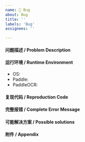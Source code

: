 ```yaml
---
name: 🐞 Bug
about: Bug
title: ''
labels: 'Bug'
assignees: ''

---
```



#### 问题描述 / Problem Description


#### 运行环境 / Runtime Environment
- OS:
- Paddle:
- PaddleOCR:

#### 复现代码 / Reproduction Code


#### 完整报错 / Complete Error Message


#### 可能解决方案 / Possible solutions


#### 附件 / Appendix
